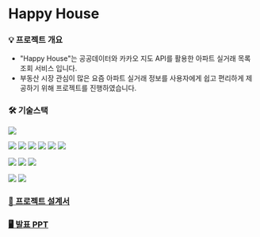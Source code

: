 # Happy House
### 💡 프로젝트 개요
- "Happy House"는 공공데이터와 카카오 지도 API를 활용한 아파트 실거래 목록 조회 서비스 입니다.
- 부동산 시장 관심이 많은 요즘 아파트 실거래 정보를 사용자에게 쉽고 편리하게 제공하기 위해 프로젝트를 진행하였습니다.

### 🛠 기술스택
<img src="https://img.shields.io/badge/MySQL-4479A1?style=plastic&logo=MySQL&logoColor=white"/>
<p>
<img src="https://img.shields.io/badge/HTML5-E34F26?style=plastic&logo=HTML5&logoColor=white"/> <img src="https://img.shields.io/badge/CSS3-1572B6?style=plastic&logo=CSS3&logoColor=white"/> <img src="https://img.shields.io/badge/JavaScript-F7DF1E?style=plastic&logo=JavaScript&logoColor=white"/> <img src="https://img.shields.io/badge/Vue.js-4FC08D?style=plastic&logo=Vue.js&logoColor=white"/> <img src="https://img.shields.io/badge/Vuetify-1867C0?style=plastic&logo=Vuetify&logoColor=white"/> <img src="https://img.shields.io/badge/Visual%20Studio%20Code-007ACC?style=plastic&logo=Visual%20Studio%20Code&logoColor=white"/>
<p>
<img src="https://img.shields.io/badge/Spring%20Boot-6DB33F?style=plastic&logo=Spring%20Boot&logoColor=white"/> <img src="https://img.shields.io/badge/Java-007396?style=plastic&logo=Java&logoColor=white"/> <img src="https://img.shields.io/badge/Eclipse%20IDE-2C2255?style=plastic&logo=Eclipse%20IDE&logoColor=white"/>
<p>
<img src="https://img.shields.io/badge/GitHub-181717?style=plastic&logo=GitHub&logoColor=white"/>
<img src="https://img.shields.io/badge/Notion-000000?style=plastic&logo=Notion&logoColor=white"/>

### <a href="1_설계서.pdf">📄 프로젝트 설계서</a>

### <a href="HappyHouse.pptx">🖥 발표 PPT</a>
